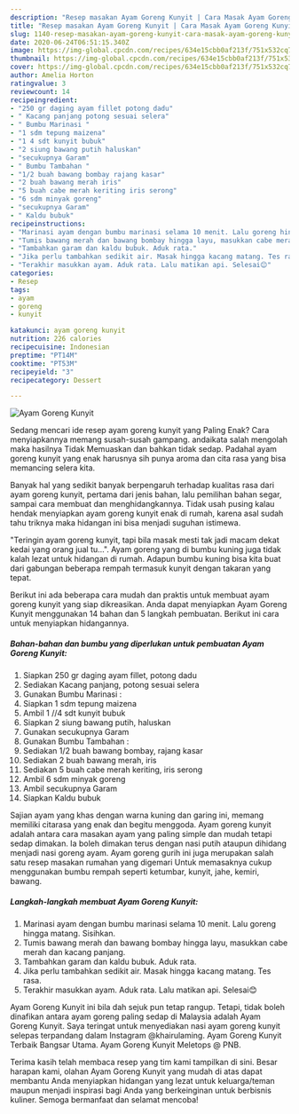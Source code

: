 ```yaml
---
description: "Resep masakan Ayam Goreng Kunyit | Cara Masak Ayam Goreng Kunyit Yang Mudah Dan Praktis"
title: "Resep masakan Ayam Goreng Kunyit | Cara Masak Ayam Goreng Kunyit Yang Mudah Dan Praktis"
slug: 1140-resep-masakan-ayam-goreng-kunyit-cara-masak-ayam-goreng-kunyit-yang-mudah-dan-praktis
date: 2020-06-24T06:51:15.340Z
image: https://img-global.cpcdn.com/recipes/634e15cbb0af213f/751x532cq70/ayam-goreng-kunyit-foto-resep-utama.jpg
thumbnail: https://img-global.cpcdn.com/recipes/634e15cbb0af213f/751x532cq70/ayam-goreng-kunyit-foto-resep-utama.jpg
cover: https://img-global.cpcdn.com/recipes/634e15cbb0af213f/751x532cq70/ayam-goreng-kunyit-foto-resep-utama.jpg
author: Amelia Horton
ratingvalue: 3
reviewcount: 14
recipeingredient:
- "250 gr daging ayam fillet potong dadu"
- " Kacang panjang potong sesuai selera"
- " Bumbu Marinasi "
- "1 sdm tepung maizena"
- "1 4 sdt kunyit bubuk"
- "2 siung bawang putih haluskan"
- "secukupnya Garam"
- " Bumbu Tambahan "
- "1/2 buah bawang bombay rajang kasar"
- "2 buah bawang merah iris"
- "5 buah cabe merah keriting iris serong"
- "6 sdm minyak goreng"
- "secukupnya Garam"
- " Kaldu bubuk"
recipeinstructions:
- "Marinasi ayam dengan bumbu marinasi selama 10 menit. Lalu goreng hingga matang. Sisihkan."
- "Tumis bawang merah dan bawang bombay hingga layu, masukkan cabe merah dan kacang panjang."
- "Tambahkan garam dan kaldu bubuk. Aduk rata."
- "Jika perlu tambahkan sedikit air. Masak hingga kacang matang. Tes rasa."
- "Terakhir masukkan ayam. Aduk rata. Lalu matikan api. Selesai😊"
categories:
- Resep
tags:
- ayam
- goreng
- kunyit

katakunci: ayam goreng kunyit 
nutrition: 226 calories
recipecuisine: Indonesian
preptime: "PT14M"
cooktime: "PT53M"
recipeyield: "3"
recipecategory: Dessert

---
```



![Ayam Goreng Kunyit](https://img-global.cpcdn.com/recipes/634e15cbb0af213f/751x532cq70/ayam-goreng-kunyit-foto-resep-utama.jpg)

Sedang mencari ide resep ayam goreng kunyit yang Paling Enak? Cara menyiapkannya memang susah-susah gampang. andaikata salah mengolah maka hasilnya Tidak Memuaskan dan bahkan tidak sedap. Padahal ayam goreng kunyit yang enak harusnya sih punya aroma dan cita rasa yang bisa memancing selera kita.

Banyak hal yang sedikit banyak berpengaruh terhadap kualitas rasa dari ayam goreng kunyit, pertama dari jenis bahan, lalu pemilihan bahan segar, sampai cara membuat dan menghidangkannya. Tidak usah pusing kalau hendak menyiapkan ayam goreng kunyit enak di rumah, karena asal sudah tahu triknya maka hidangan ini bisa menjadi suguhan istimewa.

&#34;Teringin ayam goreng kunyit, tapi bila masak mesti tak jadi macam dekat kedai yang orang jual tu…&#34;. Ayam goreng yang di bumbu kuning juga tidak kalah lezat untuk hidangan di rumah. Adapun bumbu kuning bisa kita buat dari gabungan beberapa rempah termasuk kunyit dengan takaran yang tepat.


Berikut ini ada beberapa cara mudah dan praktis untuk membuat ayam goreng kunyit yang siap dikreasikan. Anda dapat menyiapkan Ayam Goreng Kunyit menggunakan 14 bahan dan 5 langkah pembuatan. Berikut ini cara untuk menyiapkan hidangannya.

<!--inarticleads1-->

##### Bahan-bahan dan bumbu yang diperlukan untuk pembuatan Ayam Goreng Kunyit:

1. Siapkan 250 gr daging ayam fillet, potong dadu
1. Sediakan  Kacang panjang, potong sesuai selera
1. Gunakan  Bumbu Marinasi :
1. Siapkan 1 sdm tepung maizena
1. Ambil 1 //4 sdt kunyit bubuk
1. Siapkan 2 siung bawang putih, haluskan
1. Gunakan secukupnya Garam
1. Gunakan  Bumbu Tambahan :
1. Sediakan 1/2 buah bawang bombay, rajang kasar
1. Sediakan 2 buah bawang merah, iris
1. Sediakan 5 buah cabe merah keriting, iris serong
1. Ambil 6 sdm minyak goreng
1. Ambil secukupnya Garam
1. Siapkan  Kaldu bubuk


Sajian ayam yang khas dengan warna kuning dan garing ini, memang memiliki citarasa yang enak dan begitu menggoda. Ayam goreng kunyit adalah antara cara masakan ayam yang paling simple dan mudah tetapi sedap dimakan. Ia boleh dimakan terus dengan nasi putih ataupun dihidang menjadi nasi goreng ayam. Ayam goreng gurih ini juga merupakan salah satu resep masakan rumahan yang digemari Untuk memasaknya cukup menggunakan bumbu rempah seperti ketumbar, kunyit, jahe, kemiri, bawang. 

<!--inarticleads2-->

##### Langkah-langkah membuat Ayam Goreng Kunyit:

1. Marinasi ayam dengan bumbu marinasi selama 10 menit. Lalu goreng hingga matang. Sisihkan.
1. Tumis bawang merah dan bawang bombay hingga layu, masukkan cabe merah dan kacang panjang.
1. Tambahkan garam dan kaldu bubuk. Aduk rata.
1. Jika perlu tambahkan sedikit air. Masak hingga kacang matang. Tes rasa.
1. Terakhir masukkan ayam. Aduk rata. Lalu matikan api. Selesai😊


Ayam Goreng Kunyit ini bila dah sejuk pun tetap rangup. Tetapi, tidak boleh dinafikan antara ayam goreng paling sedap di Malaysia adalah Ayam Goreng Kunyit. Saya teringat untuk menyediakan nasi ayam goreng kunyit selepas terpandang dalam Instagram @khairulaming. Ayam Goreng Kunyit Terbaik Bangsar Utama. Ayam Goreng Kunyit Meletops @ PNB. 

Terima kasih telah membaca resep yang tim kami tampilkan di sini. Besar harapan kami, olahan Ayam Goreng Kunyit yang mudah di atas dapat membantu Anda menyiapkan hidangan yang lezat untuk keluarga/teman maupun menjadi inspirasi bagi Anda yang berkeinginan untuk berbisnis kuliner. Semoga bermanfaat dan selamat mencoba!
